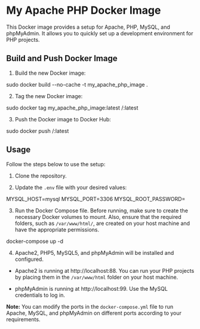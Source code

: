 # My Apache PHP Docker Image

This Docker image provides a setup for Apache, PHP, MySQL, and phpMyAdmin. It allows you to quickly set up a development environment for PHP projects.

## Build and Push Docker Image

1. Build the new Docker image:

sudo docker build --no-cache -t my_apache_php_image .


2. Tag the new Docker image:

sudo docker tag my_apache_php_image:latest <youraccount>/<image-name>:latest


3. Push the Docker image to Docker Hub:

sudo docker push <youraccount>/<image-name>:latest


## Usage

Follow the steps below to use the setup:

1. Clone the repository.

2. Update the `.env` file with your desired values:

MYSQL_HOST=mysql
MYSQL_PORT=3306
MYSQL_ROOT_PASSWORD=<your-password>


3. Run the Docker Compose file. Before running, make sure to create the necessary Docker volumes to mount. 
Also, ensure that the required folders, such as `/var/www/html/`, are created on your host machine and have the appropriate permissions.

docker-compose up -d

4. Apache2, PHP5, MySQL5, and phpMyAdmin will be installed and configured.

- Apache2 is running at http://localhost:88. You can run your PHP projects by placing them in the `/var/www/html` folder on your host machine.

- phpMyAdmin is running at http://localhost:99. Use the MySQL credentials to log in.

**Note:** You can modify the ports in the `docker-compose.yml` file to run Apache, MySQL, and phpMyAdmin on different ports according to your requirements.



